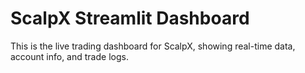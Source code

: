 
# ScalpX Streamlit Dashboard

This is the live trading dashboard for ScalpX, showing real-time data, account info, and trade logs.

